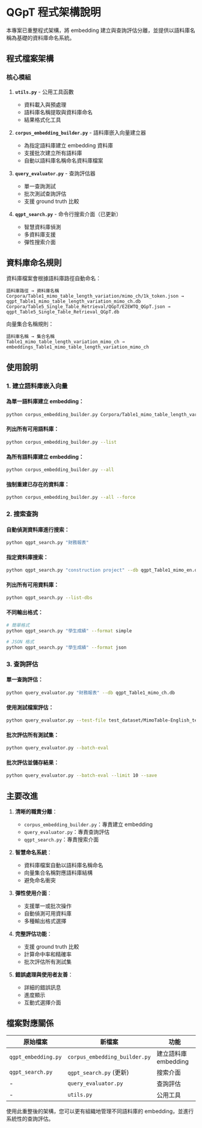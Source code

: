 # QGpT 程式架構說明

本專案已重整程式架構，將 embedding 建立與查詢評估分離，並提供以語料庫名稱為基礎的資料庫命名系統。

## 程式檔案架構

### 核心模組

1. **`utils.py`** - 公用工具函數
   - 資料載入與預處理
   - 語料庫名稱提取與資料庫命名
   - 結果格式化工具

2. **`corpus_embedding_builder.py`** - 語料庫嵌入向量建立器
   - 為指定語料庫建立 embedding 資料庫
   - 支援批次建立所有語料庫
   - 自動以語料庫名稱命名資料庫檔案

3. **`query_evaluator.py`** - 查詢評估器
   - 單一查詢測試
   - 批次測試查詢評估
   - 支援 ground truth 比較

4. **`qgpt_search.py`** - 命令行搜索介面（已更新）
   - 智慧資料庫偵測
   - 多資料庫支援
   - 彈性搜索介面

## 資料庫命名規則

資料庫檔案會根據語料庫路徑自動命名：

```
語料庫路徑 → 資料庫名稱
Corpora/Table1_mimo_table_length_variation/mimo_ch/1k_token.json → qgpt_Table1_mimo_table_length_variation_mimo_ch.db
Corpora/Table5_Single_Table_Retrieval/QGpT/E2EWTQ_QGpT.json → qgpt_Table5_Single_Table_Retrieval_QGpT.db
```

向量集合名稱規則：
```
語料庫名稱 → 集合名稱
Table1_mimo_table_length_variation_mimo_ch → embeddings_Table1_mimo_table_length_variation_mimo_ch
```

## 使用說明

### 1. 建立語料庫嵌入向量

#### 為單一語料庫建立 embedding：
```bash
python corpus_embedding_builder.py Corpora/Table1_mimo_table_length_variation/mimo_ch/1k_token.json
```

#### 列出所有可用語料庫：
```bash
python corpus_embedding_builder.py --list
```

#### 為所有語料庫建立 embedding：
```bash
python corpus_embedding_builder.py --all
```

#### 強制重建已存在的資料庫：
```bash
python corpus_embedding_builder.py --all --force
```

### 2. 搜索查詢

#### 自動偵測資料庫進行搜索：
```bash
python qgpt_search.py "財務報表"
```

#### 指定資料庫搜索：
```bash
python qgpt_search.py "construction project" --db qgpt_Table1_mimo_en.db
```

#### 列出所有可用資料庫：
```bash
python qgpt_search.py --list-dbs
```

#### 不同輸出格式：
```bash
# 簡單格式
python qgpt_search.py "學生成績" --format simple

# JSON 格式
python qgpt_search.py "學生成績" --format json
```

### 3. 查詢評估

#### 單一查詢評估：
```bash
python query_evaluator.py "財務報表" --db qgpt_Table1_mimo_ch.db
```

#### 使用測試檔案評估：
```bash
python query_evaluator.py --test-file test_dataset/MimoTable-English_test.json --db qgpt_Table1_mimo_en.db
```

#### 批次評估所有測試集：
```bash
python query_evaluator.py --batch-eval
```

#### 批次評估並儲存結果：
```bash
python query_evaluator.py --batch-eval --limit 10 --save
```

## 主要改進

1. **清晰的職責分離**：
   - `corpus_embedding_builder.py`：專責建立 embedding
   - `query_evaluator.py`：專責查詢評估
   - `qgpt_search.py`：專責搜索介面

2. **智慧命名系統**：
   - 資料庫檔案自動以語料庫名稱命名
   - 向量集合名稱對應語料庫結構
   - 避免命名衝突

3. **彈性使用介面**：
   - 支援單一或批次操作
   - 自動偵測可用資料庫
   - 多種輸出格式選擇

4. **完整評估功能**：
   - 支援 ground truth 比較
   - 計算命中率和精確率
   - 批次評估所有測試集

5. **錯誤處理與使用者友善**：
   - 詳細的錯誤訊息
   - 進度顯示
   - 互動式選擇介面

## 檔案對應關係

| 原始檔案 | 新檔案 | 功能 |
|---------|--------|------|
| `qgpt_embedding.py` | `corpus_embedding_builder.py` | 建立語料庫 embedding |
| `qgpt_search.py` | `qgpt_search.py` (更新) | 搜索介面 |
| - | `query_evaluator.py` | 查詢評估 |
| - | `utils.py` | 公用工具 |

使用此重整後的架構，您可以更有組織地管理不同語料庫的 embedding，並進行系統性的查詢評估。
